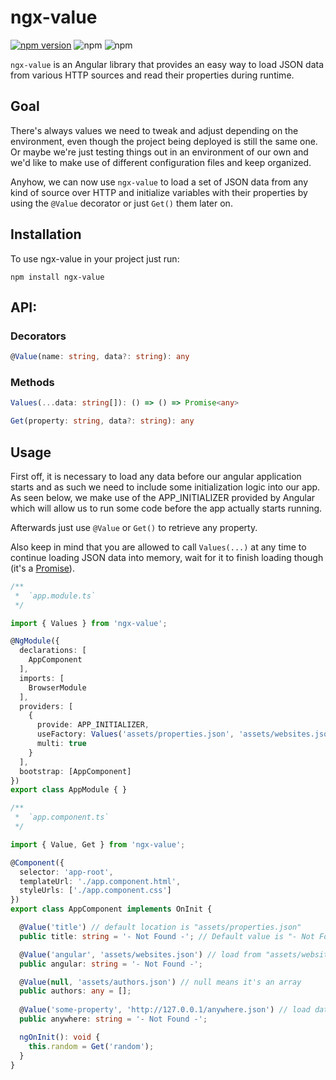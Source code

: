 # ngx-value

[![npm version](https://badge.fury.io/js/ngx-value.svg)](https://badge.fury.io/js/ngx-value)
![npm](https://img.shields.io/npm/dt/ngx-value?color=39F)
![npm](https://img.shields.io/npm/v/ngx-value?color=39F)

`ngx-value` is an Angular library that provides an easy way to load JSON data from various HTTP sources and read their properties during runtime.

## Goal

There's always values we need to tweak and adjust depending on the environment, even though the project being deployed is still the same one. Or maybe we're just testing things out in an environment of our own and we'd like to make use of different configuration files and keep organized.

Anyhow, we can now use `ngx-value` to load a set of JSON data from any kind of source over HTTP and initialize variables with their properties by using the `@Value` decorator or just `Get()` them later on.

## Installation

To use ngx-value in your project just run:

```
npm install ngx-value
```

## API:

### Decorators
```ts
@Value(name: string, data?: string): any
```

### Methods
```ts
Values(...data: string[]): () => () => Promise<any>
```

```ts
Get(property: string, data?: string): any
```

## Usage

First off, it is necessary to load any data before our angular application starts and as such we need to include some initialization logic into our app. As seen below, we make use of the APP_INITIALIZER provided by Angular which will allow us to run some code before the app actually starts running.

Afterwards just use `@Value` or `Get()` to retrieve any property.

Also keep in mind that you are allowed to call `Values(...)` at any time to continue loading JSON data into memory, wait for it to finish loading though (it's a [Promise](https://developer.mozilla.org/en-US/docs/Web/JavaScript/Reference/Global_Objects/Promise)).

```ts
/**
 *  `app.module.ts`
 */

import { Values } from 'ngx-value';

@NgModule({
  declarations: [
    AppComponent
  ],
  imports: [
    BrowserModule
  ],
  providers: [
    {
      provide: APP_INITIALIZER,
      useFactory: Values('assets/properties.json', 'assets/websites.json', 'assets/authors.json'),
      multi: true
    }
  ],
  bootstrap: [AppComponent]
})
export class AppModule { }
```

```ts
/**
 *  `app.component.ts`
 */

import { Value, Get } from 'ngx-value';

@Component({
  selector: 'app-root',
  templateUrl: './app.component.html',
  styleUrls: ['./app.component.css']
})
export class AppComponent implements OnInit {

  @Value('title') // default location is "assets/properties.json"
  public title: string = '- Not Found -'; // Default value is "- Not Found -"

  @Value('angular', 'assets/websites.json') // load from "assets/websites.json"
  public angular: string = '- Not Found -';

  @Value(null, 'assets/authors.json') // null means it's an array
  public authors: any = [];
  
  @Value('some-property', 'http://127.0.0.1/anywhere.json') // load data from some other site
  public anywhere: string = '- Not Found -';

  ngOnInit(): void {
    this.random = Get('random');
  }
}
```